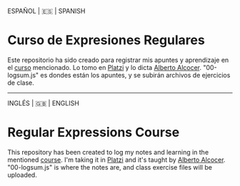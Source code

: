 ESPAÑOL | 🇪🇸 | SPANISH
# Curso de Expresiones Regulares

Este repositorio ha sido creado para registrar mis apuntes y aprendizaje en el [curso](https://platzi.com/cursos/expresiones-regulares/) mencionado. Lo tomo en [Platzi](platzi.com) y lo dicta [Alberto Alcocer](https://platzi.com/profes/alberto-alcocer-42/). "00-logsum.js" es dondes están los apuntes, y se subirán archivos de ejercicios de clase. 

------------
INGLÉS | 🇬🇧 | ENGLISH
# Regular Expressions Course  

This repository has been created to log my notes and learning in the mentioned [course](https://platzi.com/cursos/expresiones-regulares/). I'm taking it in [Platzi](platzi.com) and it's taught by [Alberto Alcocer](https://platzi.com/profes/alberto-alcocer-42/). "00-logsum.js" is where the notes are, and class exercise files will be uploaded. 